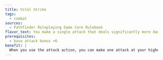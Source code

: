 ```yaml
---
title: Vital Strike
tags:
  - combat
sources:
  - Pathfinder Roleplaying Game Core Rulebook
flavor_text: You make a single attack that deals significantly more damage than normal.
prerequisites:
  - base attack bonus +6
benefit: |
  When you use the attack action, you can make one attack at your highest base attack bonus that deals additional damage. Roll the weapon's damage dice for the attack twice and add the results together before adding bonuses from Strength, weapon abilities (such as *flaming*), precision based damage, and other damage bonuses. These extra weapon damage dice are not multiplied on a critical hit, but are added to the total.
---
```


